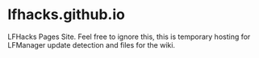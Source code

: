 # lfhacks.github.io
LFHacks Pages Site. Feel free to ignore this, this is temporary hosting for LFManager update detection and files for the wiki.
